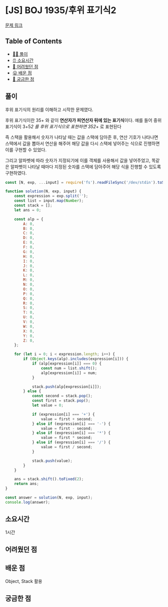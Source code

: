 <!-- 제목으로 다음과 같은 내용으로 작성해주세요 ! -->
<!-- 📚 언어 : e.g. Javascript -> [JS], Python -> [Python]  -->
<!-- 📕 백준 : BOJ 문제번호/문제제목 e.g. BOJ 2577/숫자의 개수 -->
<!-- 📗 프로그래머스 : PRO 문제번호/문제제목 e.g. PRO 120812/최빈값 구하기 -->
<!-- 💁🏻 백준허브를 사용하시면 프로그래머스의 문제번호도 확인하실 수 있습니다 -->

# [JS] BOJ 1935/후위 표기식2

<!-- 아래에 # 을 지우고 문제 링크를 입력해주세요 ! -->

[문제 링크](https://www.acmicpc.net/problem/1935)

## Table of Contents

-   [✍🏻 풀이](#풀이)
-   [⏰ 소요시간](#소요시간)
-   [🫠 어려웠던 점](#어려웠던-점)
-   [😮 배운 점](#배운-점)
-   [🤔 궁금한 점](#궁금한-점)

## 풀이

<!-- ```옆에 사용하는 언어를 기입하세요 e.g. javascript, python -->

후위 표기식의 원리를 이해하고 시작한 문제였다.

후위 표기식이란 35+ 와 같이 **연산자가 피연산자 뒤에 있는 표기식**이다.
예를 들어 중위 표기식이 3+5*2 를 후위 표기식으로 표현하면 352*+ 로 표현된다

즉 스택을 활용해서 숫자가 나타날 때는 값을 스택에 담아준 후, 연산 기호가 나타나면 스택에서 값을 뽑아서 연산을 해주어 해당 값을 다시 스택에 넣어주는 식으로 진행하면 이를 구현할 수 있었다.

그리고 알파벳에 따라 숫자가 지정되기에 이를 객체를 사용해서 값을 넣어주었고, 똑같은 알파벳이 나타날 때마다 지정된 숫자를 스택에 담아주어 해당 식을 진행할 수 있도록 구현하였다.

```javascript
const [N, exp, ...input] = require('fs').readFileSync('/dev/stdin').toString().trim().split('\n');

function solution(N, exp, input) {
    const expression = exp.split('');
    const list = input.map(Number);
    const stack = [];
    let ans = 0;

    const alp = {
        A: 0,
        B: 0,
        C: 0,
        D: 0,
        E: 0,
        F: 0,
        G: 0,
        H: 0,
        I: 0,
        J: 0,
        K: 0,
        L: 0,
        M: 0,
        N: 0,
        O: 0,
        P: 0,
        Q: 0,
        R: 0,
        S: 0,
        T: 0,
        U: 0,
        V: 0,
        W: 0,
        X: 0,
        Y: 0,
        Z: 0,
    };

    for (let i = 0; i < expression.length; i++) {
        if (Object.keys(alp).includes(expression[i])) {
            if (alp[expression[i]] === 0) {
                const num = list.shift();
                alp[expression[i]] = num;
            }

            stack.push(alp[expression[i]]);
        } else {
            const second = stack.pop();
            const first = stack.pop();
            let value = 0;

            if (expression[i] === '+') {
                value = first + second;
            } else if (expression[i] === '-') {
                value = first - second;
            } else if (expression[i] === '*') {
                value = first * second;
            } else if (expression[i] === '/') {
                value = first / second;
            }

            stack.push(value);
        }
    }

    ans = stack.shift().toFixed(2);
    return ans;
}

const answer = solution(N, exp, input);
console.log(answer);
```

## 소요시간

1시간

## 어려웠던 점

## 배운 점

Object, Stack 활용

## 궁금한 점
